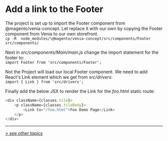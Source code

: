 # Add a link to the Footer
The project is set up to import the Footer component from @magento/venia-concept.
Let replace it with our own by copying the Footer component from Venia to our own storefront.     
`cp -R  node_modules/\@magento/venia-concept/src/components/Footer src/components/`

Next in _src/components/Main/main.js_ change the import statement for the footer to:    
`import Footer from 'src/components/Footer';`

Not the Project will load our local Footer component.  We need to add React's Link element which we get from _src/drivers_:     
`import { Link } from 'src/drivers';`

Finally add the below JSX to render the Link for the _foo.html_ static route:
```javascript
<div className={classes.tile}>
    <p className={classes.tileBody}>
        <Link to="/foo.html">Foo Demo Page</Link>
    </p>
</div>
```


---
[> see other topics](../../README.md#Topics)